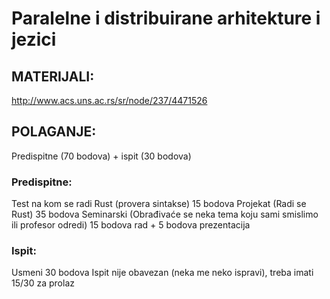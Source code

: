 # Paralelne i distribuirane arhitekture i jezici

## MATERIJALI:
http://www.acs.uns.ac.rs/sr/node/237/4471526

## POLAGANJE:
Predispitne (70 bodova) + ispit (30 bodova)

### Predispitne:
Test na kom se radi Rust (provera sintakse) 15 bodova
Projekat (Radi se Rust) 35 bodova
Seminarski (Obrađivaće se neka tema koju sami smislimo ili profesor odredi) 15 bodova rad + 5 bodova prezentacija

### Ispit:
Usmeni 30 bodova
Ispit nije obavezan (neka me neko ispravi), treba imati 15/30 za prolaz


